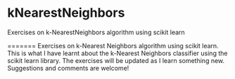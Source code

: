 # kNearestNeighbors
Exercises on k-NearestNeighbors algorithm using scikit learn

=======
Exercises on k-Nearest Neighbors algorithm using scikit learn.
This is what I have learnt about the k-Nearest Neighbors classifier using the scikit learn library. The exercises will be updated as I learn something new. Suggestions and comments are welcome!

